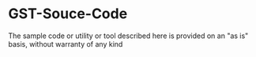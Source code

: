 # GST-Souce-Code

The sample code or utility or tool described here is provided on an "as is" basis, without warranty of any kind
